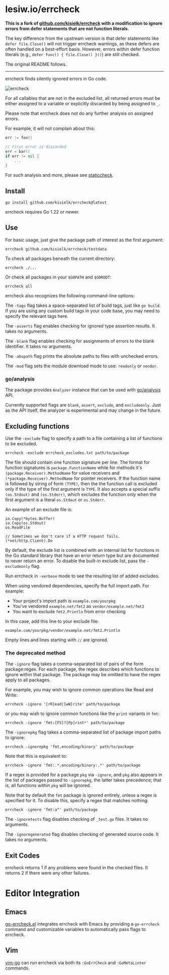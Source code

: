 # lesiw.io/errcheck

**This is a fork of
[github.com/kisielk/errcheck](https://github.com/kisielk/errcheck) with a
modification to ignore errors from defer statements that are not function
literals.**

The key difference from the upstream version is that defer statements like
`defer file.Close()` will not trigger errcheck warnings, as these defers are
often handled on a best-effort basis. However, errors within defer function
literals (e.g., `defer func() { file.Close() }()`) are still checked.

The original README follows.

---

errcheck finds silently ignored errors in Go code.

![errcheck](https://github.com/kisielk/errcheck/workflows/errcheck/badge.svg)

For all callables that are not in the excluded list, all returned errors must
be either assigned to a variable or explicitly discarded by being assigned to `_`.

Please note that errcheck does not do any further analysis on assigned errors.

For example, it will not complain about this:

```go
err := foo()

// First error is discarded
err = bar()
if err != nil {
    ...
}
```

For such analysis and more, please see [staticcheck](https://staticcheck.dev/).

## Install

    go install github.com/kisielk/errcheck@latest

errcheck requires Go 1.22 or newer.

## Use

For basic usage, just give the package path of interest as the first argument:

    errcheck github.com/kisielk/errcheck/testdata

To check all packages beneath the current directory:

    errcheck ./...

Or check all packages in your `$GOPATH` and `$GOROOT`:

    errcheck all

errcheck also recognizes the following command-line options:

The `-tags` flag takes a space-separated list of build tags, just like `go
build`. If you are using any custom build tags in your code base, you may need
to specify the relevant tags here.

The `-asserts` flag enables checking for ignored type assertion results. It
takes no arguments.

The `-blank` flag enables checking for assignments of errors to the
blank identifier. It takes no arguments.

The `-abspath` flag prints the absolute paths to files with unchecked errors.

The `-mod` flag sets the module download mode to use: `readonly` or `vendor`.

### go/analysis

The package provides `Analyzer` instance that can be used with
[go/analysis](https://pkg.go.dev/golang.org/x/tools/go/analysis) API.

Currently supported flags are `blank`, `assert`, `exclude`, and `excludeonly`.
Just as the API itself, the analyzer is experimental and may change in the
future.

## Excluding functions

Use the `-exclude` flag to specify a path to a file containing a list of functions to
be excluded.

    errcheck -exclude errcheck_excludes.txt path/to/package

The file should contain one function signature per line. The format for function signatures is
`package.FunctionName` while for methods it's `(package.Receiver).MethodName` for value receivers
and `(*package.Receiver).MethodName` for pointer receivers. If the function name is followed by string of form `(TYPE)`, then
the the function call is excluded only if the type of the first argument is `TYPE`. It also accepts a special suffix
`(os.Stdout)` and `(os.Stderr)`, which excludes the function only when the first argument is a literal `os.Stdout` or `os.Stderr`.

An example of an exclude file is:

    io.Copy(*bytes.Buffer)
    io.Copy(os.Stdout)
    os.ReadFile

    // Sometimes we don't care if a HTTP request fails.
    (*net/http.Client).Do

By default, the exclude list is combined with an internal list for functions in
the Go standard library that have an error return type but are documented to never
return an error. To disable the built-in exclude list, pass the `-excludeonly` flag.

Run errcheck in `-verbose` mode to see the resulting list of added excludes.

When using vendored dependencies, specify the full import path. For example:
* Your project's import path is `example.com/yourpkg`
* You've vendored `example.net/fmt2` as `vendor/example.net/fmt2`
* You want to exclude `fmt2.Println` from error checking

In this case, add this line to your exclude file:
```
example.com/yourpkg/vendor/example.net/fmt2.Println
```

Empty lines and lines starting with `//` are ignored.

### The deprecated method

The `-ignore` flag takes a comma-separated list of pairs of the form package:regex.
For each package, the regex describes which functions to ignore within that package.
The package may be omitted to have the regex apply to all packages.

For example, you may wish to ignore common operations like Read and Write:

    errcheck -ignore '[rR]ead|[wW]rite' path/to/package

or you may wish to ignore common functions like the `print` variants in `fmt`:

    errcheck -ignore 'fmt:[FS]?[Pp]rint*' path/to/package

The `-ignorepkg` flag takes a comma-separated list of package import paths
to ignore:

    errcheck -ignorepkg 'fmt,encoding/binary' path/to/package

Note that this is equivalent to:

    errcheck -ignore 'fmt:.*,encoding/binary:.*' path/to/package

If a regex is provided for a package `pkg` via `-ignore`, and `pkg` also appears
in the list of packages passed to `-ignorepkg`, the latter takes precedence;
that is, all functions within `pkg` will be ignored.

Note that by default the `fmt` package is ignored entirely, unless a regex is
specified for it. To disable this, specify a regex that matches nothing:

    errcheck -ignore 'fmt:a^' path/to/package

The `-ignoretests` flag disables checking of `_test.go` files. It takes
no arguments.

The `-ignoregenerated` flag disables checking of generated source code. It takes no arguments.

## Exit Codes

errcheck returns 1 if any problems were found in the checked files.
It returns 2 if there were any other failures.

# Editor Integration

## Emacs

[go-errcheck.el](https://github.com/dominikh/go-errcheck.el)
integrates errcheck with Emacs by providing a `go-errcheck` command
and customizable variables to automatically pass flags to errcheck.

## Vim

[vim-go](https://github.com/fatih/vim-go) can run errcheck via both its `:GoErrCheck`
and `:GoMetaLinter` commands.
